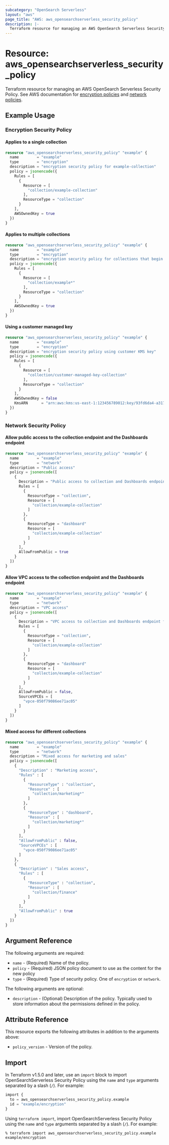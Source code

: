 ```yaml
---
subcategory: "OpenSearch Serverless"
layout: "aws"
page_title: "AWS: aws_opensearchserverless_security_policy"
description: |-
  Terraform resource for managing an AWS OpenSearch Serverless Security Policy.
---
```


# Resource: aws_opensearchserverless_security_policy

Terraform resource for managing an AWS OpenSearch Serverless Security Policy. See AWS documentation for [encryption policies](https://docs.aws.amazon.com/opensearch-service/latest/developerguide/serverless-encryption.html#serverless-encryption-policies) and [network policies](https://docs.aws.amazon.com/opensearch-service/latest/developerguide/serverless-network.html#serverless-network-policies).

## Example Usage

### Encryption Security Policy

#### Applies to a single collection

```terraform
resource "aws_opensearchserverless_security_policy" "example" {
  name        = "example"
  type        = "encryption"
  description = "encryption security policy for example-collection"
  policy = jsonencode({
    Rules = [
      {
        Resource = [
          "collection/example-collection"
        ],
        ResourceType = "collection"
      }
    ],
    AWSOwnedKey = true
  })
}
```

#### Applies to multiple collections

```terraform
resource "aws_opensearchserverless_security_policy" "example" {
  name        = "example"
  type        = "encryption"
  description = "encryption security policy for collections that begin with \"example\""
  policy = jsonencode({
    Rules = [
      {
        Resource = [
          "collection/example*"
        ],
        ResourceType = "collection"
      }
    ],
    AWSOwnedKey = true
  })
}
```

#### Using a customer managed key

```terraform
resource "aws_opensearchserverless_security_policy" "example" {
  name        = "example"
  type        = "encryption"
  description = "encryption security policy using customer KMS key"
  policy = jsonencode({
    Rules = [
      {
        Resource = [
          "collection/customer-managed-key-collection"
        ],
        ResourceType = "collection"
      }
    ],
    AWSOwnedKey = false
    KmsARN      = "arn:aws:kms:us-east-1:123456789012:key/93fd6da4-a317-4c17-bfe9-382b5d988b36"
  })
}
```

### Network Security Policy

#### Allow public access to the collection endpoint and the Dashboards endpoint

```terraform
resource "aws_opensearchserverless_security_policy" "example" {
  name        = "example"
  type        = "network"
  description = "Public access"
  policy = jsonencode([
    {
      Description = "Public access to collection and Dashboards endpoint for example collection",
      Rules = [
        {
          ResourceType = "collection",
          Resource = [
            "collection/example-collection"
          ]
        },
        {
          ResourceType = "dashboard"
          Resource = [
            "collection/example-collection"
          ]
        }
      ],
      AllowFromPublic = true
    }
  ])
}
```

#### Allow VPC access to the collection endpoint and the Dashboards endpoint

```terraform
resource "aws_opensearchserverless_security_policy" "example" {
  name        = "example"
  type        = "network"
  description = "VPC access"
  policy = jsonencode([
    {
      Description = "VPC access to collection and Dashboards endpoint for example collection",
      Rules = [
        {
          ResourceType = "collection",
          Resource = [
            "collection/example-collection"
          ]
        },
        {
          ResourceType = "dashboard"
          Resource = [
            "collection/example-collection"
          ]
        }
      ],
      AllowFromPublic = false,
      SourceVPCEs = [
        "vpce-050f79086ee71ac05"
      ]
    }
  ])
}
```

#### Mixed access for different collections

```terraform
resource "aws_opensearchserverless_security_policy" "example" {
  name        = "example"
  type        = "network"
  description = "Mixed access for marketing and sales"
  policy = jsonencode([
    {
      "Description" : "Marketing access",
      "Rules" : [
        {
          "ResourceType" : "collection",
          "Resource" : [
            "collection/marketing*"
          ]
        },
        {
          "ResourceType" : "dashboard",
          "Resource" : [
            "collection/marketing*"
          ]
        }
      ],
      "AllowFromPublic" : false,
      "SourceVPCEs" : [
        "vpce-050f79086ee71ac05"
      ]
    },
    {
      "Description" : "Sales access",
      "Rules" : [
        {
          "ResourceType" : "collection",
          "Resource" : [
            "collection/finance"
          ]
        }
      ],
      "AllowFromPublic" : true
    }
  ])
}
```

## Argument Reference

The following arguments are required:

* `name` - (Required) Name of the policy.
* `policy` - (Required) JSON policy document to use as the content for the new policy
* `type` - (Required) Type of security policy. One of `encryption` or `network`.

The following arguments are optional:

* `description` - (Optional) Description of the policy. Typically used to store information about the permissions defined in the policy.

## Attribute Reference

This resource exports the following attributes in addition to the arguments above:

* `policy_version` - Version of the policy.

## Import

In Terraform v1.5.0 and later, use an `import` block to import OpenSearchServerless Security Policy using the `name` and `type` arguments separated by a slash (`/`). For example:

```terraform
import {
  to = aws_opensearchserverless_security_policy.example
  id = "example/encryption"
}
```

Using `terraform import`, import OpenSearchServerless Security Policy using the `name` and `type` arguments separated by a slash (`/`). For example:

```console
% terraform import aws_opensearchserverless_security_policy.example example/encryption
```
